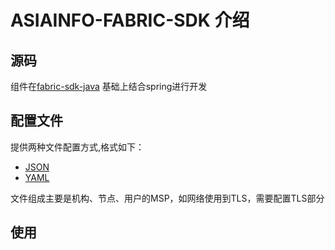 # ASIAINFO-FABRIC-SDK 介绍

## 源码

组件在[fabric-sdk-java](https://github.com/hyperledger/fabric-sdk-java.git?_blank) 基础上结合spring进行开发

## 配置文件
 提供两种文件配置方式,格式如下：
- [JSON](config/connection-json.md)
- [YAML](config/connection-yaml.md)
 
文件组成主要是机构、节点、用户的MSP，如网络使用到TLS，需要配置TLS部分


## 使用

